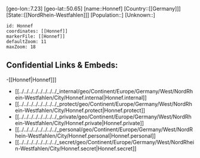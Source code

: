 ﻿---
location: [50.65,7.23]
mapzoom: [7,12] 
mapmarker: city 
type: City
tags:
- geo/City


SpocWebEntityId: 31018
isDeleted: false
confidential: public

---
[geo-lon::7.23]
[geo-lat::50.65]
[name::Honnef]
[Country::[[Germany]]]
[State::[[NordRhein-Westfahlen]]]
[Population::]
[Unknown::]


```leaflet
id: Honnef
coordinates: [[Honnef]]
markerFile: [[Honnef]]
defaultZoom: 11 
maxZoom: 18
```


## Confidential Links & Embeds: 
-[[Honnef|Honnef]]] 
- [[../../../../../../../../_internal/geo/Continent/Europe/Germany/West/NordRhein-Westfahlen/City/Honnef.internal|Honnef.internal]] 
- [[../../../../../../../../_protect/geo/Continent/Europe/Germany/West/NordRhein-Westfahlen/City/Honnef.protect|Honnef.protect]] 
- [[../../../../../../../../_private/geo/Continent/Europe/Germany/West/NordRhein-Westfahlen/City/Honnef.private|Honnef.private]] 
- [[../../../../../../../../_personal/geo/Continent/Europe/Germany/West/NordRhein-Westfahlen/City/Honnef.personal|Honnef.personal]] 
- [[../../../../../../../../_secret/geo/Continent/Europe/Germany/West/NordRhein-Westfahlen/City/Honnef.secret|Honnef.secret]] 
